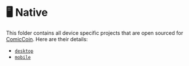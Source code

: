 # 🖥️ Native

This folder contains all device specific projects that are open sourced for [ComicCoin](https://comiccoinnetwork.com). Here are their details:

* [`desktop`](./desktop)
* [`mobile`](./mobile)

